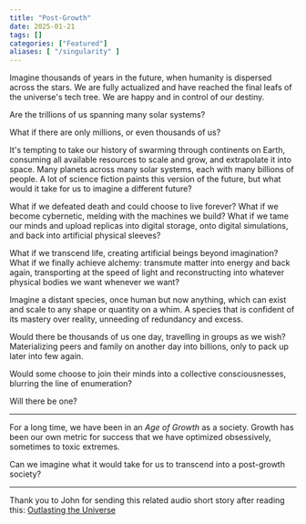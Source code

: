```yaml
---
title: "Post-Growth"
date: 2025-01-21
tags: []
categories: ["Featured"]
aliases: [ "/singularity" ]
---
```


Imagine thousands of years in the future, when humanity is dispersed across the stars. We are fully actualized and have reached the final leafs of the universe's tech tree. We are happy and in control of our destiny.

Are the trillions of us spanning many solar systems?

What if there are only millions, or even thousands of us?

It's tempting to take our history of swarming through continents on Earth, consuming all available resources to scale and grow, and extrapolate it into space. Many planets across many solar systems, each with many billions of people. A lot of science fiction paints this version of the future, but what would it take for us to imagine a different future?

What if we defeated death and could choose to live forever? What if we become cybernetic, melding with the machines we build? What if we tame our minds and upload replicas into digital storage, onto digital simulations, and back into artificial physical sleeves?

What if we transcend life, creating artificial beings beyond imagination? What if we finally achieve alchemy: transmute matter into energy and back again, transporting at the speed of light and reconstructing into whatever physical bodies we want whenever we want?

Imagine a distant species, once human but now anything, which can exist and scale to any shape or quantity on a whim. A species that is confident of its mastery over reality, unneeding of redundancy and excess.

Would there be thousands of us one day, travelling in groups as we wish? Materializing peers and family on another day into billions, only to pack up later into few again.

Would some choose to join their minds into a collective consciousnesses, blurring the line of enumeration?

Will there be one?

---

For a long time, we have been in an _Age of Growth_ as a society. Growth has been our own metric for success that we have optimized obsessively, sometimes to toxic extremes.

Can we imagine what it would take for us to transcend into a post-growth society?

---

Thank you to John for sending this related audio short story after reading this: [Outlasting the Universe](https://www.youtube.com/watch?v=5UxUS6bPiT8)
